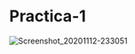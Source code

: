 # Practica-1
 
![Screenshot_20201112-233051](https://user-images.githubusercontent.com/47261692/99026092-1fa43080-251f-11eb-9da8-dffcdcb7010f.jpg)
